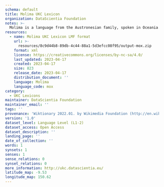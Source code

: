 ```yaml
---
schema: default
title: Molima UKC Lexicon
organization: DataScientia Foundation
notes: >-
  Molima is a language from the Austronesian family, spoken in Oceania. The UKC Lexicon of Molima is represented as a lexico-semantic network. It consists of words, word senses, synsets, as well as sense-level and synset-level relationships.
resources:
  - name: Molima UKC Lexicon LMF format
    url: >-
      resources/8c9d44b8-89db-4c44-88a1-5d3efcc08f95/output-mox.zip
    format: xml
    license: https://creativecommons.org/licenses/by-nc-sa/4.0/
    last_updated: 2023-04-17
    created: 2023-04-17
    size: 823
    release_date: 2023-04-17
    distribution_document: ''
    language: Molima
    language_code: mox
category:
  - UKC Lexicons
maintainer: DataScientia Foundation
maintainer_email: ''
tags: ''
provenance: 'Wiktionary 2022.01. by Wikimedia Foundation (http://en.wiktionary.org); KinDiv: Kinship Diversity 1.0 by Temuulen Khishigsuren (http://ukc.disi.unitn.it/index.php/kinship/); Princeton WordNet 2.1 by Princeton University (https://wordnet.princeton.edu)'
version: '1.0'
dataset_level: Language Level (L1-2)
dataset_access: Open Access
dataset_description: ''
landing_page: ''
date_of_collection: ''
words: 1
synsets: 1
senses: 1
sense_relations: 0
synset_relations: 0
more_information: http://ukc.datascientia.eu/
latitude_map: -9.53
longitude_map: 150.62
---
```

